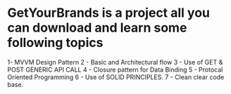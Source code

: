 # GetYourBrands  is a project all you can download and learn some following topics 
 1-  MVVM Design Pattern 
 2 - Basic and Architectural flow 
 3 - Use of GET & POST GENERIC API CALL
 4 - Closure pattern for Data Binding 
 5 - Protocal Oriented Programming
 6 - Use of SOLID PRINCIPLES.
 7 - Clean clear code base.
 
 
